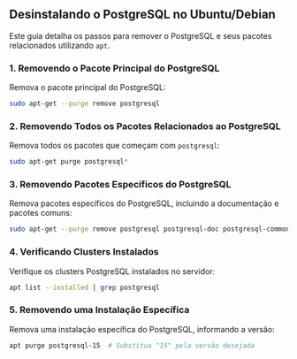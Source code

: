 ## Desinstalando o PostgreSQL no Ubuntu/Debian

Este guia detalha os passos para remover o PostgreSQL e seus pacotes relacionados utilizando `apt`.

### 1. Removendo o Pacote Principal do PostgreSQL

Remova o pacote principal do PostgreSQL:

```bash
sudo apt-get --purge remove postgresql
```

### 2. Removendo Todos os Pacotes Relacionados ao PostgreSQL

Remova todos os pacotes que começam com `postgresql`:

```bash
sudo apt-get purge postgresql*
```

### 3. Removendo Pacotes Específicos do PostgreSQL

Remova pacotes específicos do PostgreSQL, incluindo a documentação e pacotes comuns:

```bash
sudo apt-get --purge remove postgresql postgresql-doc postgresql-common
```

### 4. Verificando Clusters Instalados

Verifique os clusters PostgreSQL instalados no servidor:

```bash
apt list --installed | grep postgresql
```

### 5. Removendo uma Instalação Específica

Remova uma instalação específica do PostgreSQL, informando a versão:

```bash
apt purge postgresql-15  # Substitua "15" pela versão desejada
```
